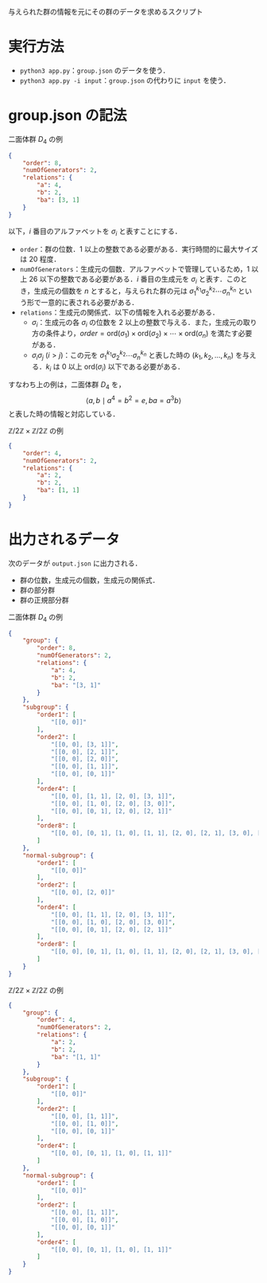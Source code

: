 与えられた群の情報を元にその群のデータを求めるスクリプト

# 実行方法
- `python3 app.py`：`group.json` のデータを使う．
- `python3 app.py -i input`：`group.json` の代わりに `input` を使う．

# group.json の記法
二面体群 $D_4$ の例
```json
{
    "order": 8,
    "numOfGenerators": 2,
    "relations": {
        "a": 4,
        "b": 2,
        "ba": [3, 1]
    }
}
```
以下，$i$ 番目のアルファベットを $\sigma_i$ と表すことにする．
- `order`：群の位数．$1$ 以上の整数である必要がある．実行時間的に最大サイズは $20$ 程度．
- `numOfGenerators`：生成元の個数．アルファベットで管理しているため，$1$ 以上 $26$ 以下の整数である必要がある．$i$ 番目の生成元を  $\sigma_i$ と表す．このとき，生成元の個数を $n$ とすると，与えられた群の元は $\sigma_1^{k_1} \sigma_2^{k_2} \cdots \sigma_n^{k_n}$ という形で一意的に表される必要がある．
- `relations`：生成元の関係式．以下の情報を入れる必要がある．
    - $\sigma_i$：生成元の各 $\sigma_i$ の位数を $2$ 以上の整数で与える．また，生成元の取り方の条件より，$order = \mathrm{ord}(\sigma_1) \times \mathrm{ord}(\sigma_2) \times \cdots \times \mathrm{ord}(\sigma_n)$ を満たす必要がある．
    - $\sigma_i \sigma_j \: (i > j)$：この元を $\sigma_1^{k_1} \sigma_2^{k_2} \cdots \sigma_n^{k_n}$ と表した時の $(k_1, k_2, \ldots, k_n)$ を与える．$k_i$ は $0$ 以上 $\mathrm{ord}(\sigma_i)$ 以下である必要がある．

すなわち上の例は，二面体群 $D_4$ を，
$$
    \langle a, b \mid a^4 = b^2 = e, ba = a^3b \rangle
$$
と表した時の情報と対応している．

$\mathbb{Z} / 2\mathbb{Z} \times \mathbb{Z} / 2\mathbb{Z}$ の例
```json
{
    "order": 4,
    "numOfGenerators": 2,
    "relations": {
        "a": 2,
        "b": 2,
        "ba": [1, 1]
    }
}
```

# 出力されるデータ
次のデータが `output.json` に出力される．
- 群の位数，生成元の個数，生成元の関係式．
- 群の部分群
- 群の正規部分群

二面体群 $D_4$ の例
```json
{
    "group": {
        "order": 8,
        "numOfGenerators": 2,
        "relations": {
            "a": 4,
            "b": 2,
            "ba": "[3, 1]"
        }
    },
    "subgroup": {
        "order1": [
            "[[0, 0]]"
        ],
        "order2": [
            "[[0, 0], [3, 1]]",
            "[[0, 0], [2, 1]]",
            "[[0, 0], [2, 0]]",
            "[[0, 0], [1, 1]]",
            "[[0, 0], [0, 1]]"
        ],
        "order4": [
            "[[0, 0], [1, 1], [2, 0], [3, 1]]",
            "[[0, 0], [1, 0], [2, 0], [3, 0]]",
            "[[0, 0], [0, 1], [2, 0], [2, 1]]"
        ],
        "order8": [
            "[[0, 0], [0, 1], [1, 0], [1, 1], [2, 0], [2, 1], [3, 0], [3, 1]]"
        ]
    },
    "normal-subgroup": {
        "order1": [
            "[[0, 0]]"
        ],
        "order2": [
            "[[0, 0], [2, 0]]"
        ],
        "order4": [
            "[[0, 0], [1, 1], [2, 0], [3, 1]]",
            "[[0, 0], [1, 0], [2, 0], [3, 0]]",
            "[[0, 0], [0, 1], [2, 0], [2, 1]]"
        ],
        "order8": [
            "[[0, 0], [0, 1], [1, 0], [1, 1], [2, 0], [2, 1], [3, 0], [3, 1]]"
        ]
    }
}
```

$\mathbb{Z} / 2\mathbb{Z} \times \mathbb{Z} / 2\mathbb{Z}$ の例
```json
{
    "group": {
        "order": 4,
        "numOfGenerators": 2,
        "relations": {
            "a": 2,
            "b": 2,
            "ba": "[1, 1]"
        }
    },
    "subgroup": {
        "order1": [
            "[[0, 0]]"
        ],
        "order2": [
            "[[0, 0], [1, 1]]",
            "[[0, 0], [1, 0]]",
            "[[0, 0], [0, 1]]"
        ],
        "order4": [
            "[[0, 0], [0, 1], [1, 0], [1, 1]]"
        ]
    },
    "normal-subgroup": {
        "order1": [
            "[[0, 0]]"
        ],
        "order2": [
            "[[0, 0], [1, 1]]",
            "[[0, 0], [1, 0]]",
            "[[0, 0], [0, 1]]"
        ],
        "order4": [
            "[[0, 0], [0, 1], [1, 0], [1, 1]]"
        ]
    }
}
```